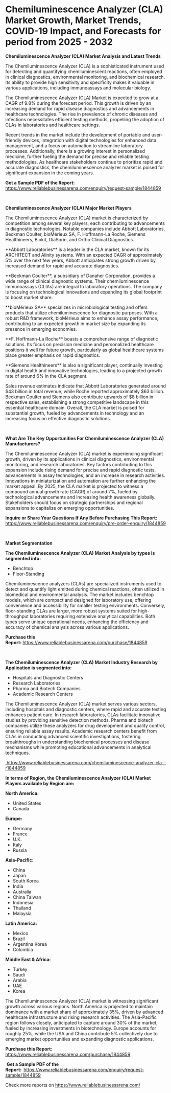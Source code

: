 <p><h1>Chemiluminescence Analyzer (CLA) Market Growth, Market Trends, COVID-19 Impact, and Forecasts for period from 2025 - 2032</h1></p><p><strong>Chemiluminescence Analyzer (CLA) Market Analysis and Latest Trends</strong></p>
<p><p>The Chemiluminescence Analyzer (CLA) is a sophisticated instrument used for detecting and quantifying chemiluminescent reactions, often employed in clinical diagnostics, environmental monitoring, and biochemical research. Its ability to provide high sensitivity and specificity makes it valuable in various applications, including immunoassays and molecular biology.</p><p>The Chemiluminescence Analyzer (CLA) Market is expected to grow at a CAGR of 9.8% during the forecast period. This growth is driven by an increasing demand for rapid disease diagnostics and advancements in healthcare technologies. The rise in prevalence of chronic diseases and infections necessitates efficient testing methods, propelling the adoption of CLAs in laboratories and healthcare settings.</p><p>Recent trends in the market include the development of portable and user-friendly devices, integration with digital technologies for enhanced data management, and a focus on automation to streamline laboratory processes. Additionally, there is a growing interest in personalized medicine, further fueling the demand for precise and reliable testing methodologies. As healthcare stakeholders continue to prioritize rapid and accurate diagnostics, the chemiluminescence analyzer market is poised for significant expansion in the coming years.</p></p>
<p><strong>Get a Sample PDF of the Report:&nbsp;</strong> <a href="https://www.reliablebusinessarena.com/enquiry/request-sample/1844859?utm_campaign=3272&utm_medium=2&utm_source=Github&utm_content=ia&utm_term=12042025&utm_id=chemiluminescence-analyzer-cla">https://www.reliablebusinessarena.com/enquiry/request-sample/1844859</a></p>
<p>&nbsp;</p>
<p><strong>Chemiluminescence Analyzer (CLA) Major Market Players</strong></p>
<p><p>The Chemiluminescence Analyzer (CLA) market is characterized by competition among several key players, each contributing to advancements in diagnostic technologies. Notable companies include Abbott Laboratories, Beckman Coulter, bioMérieux SA, F. Hoffmann-La Roche, Siemens Healthineers, Biokit, DiaSorin, and Ortho Clinical Diagnostics.</p><p>**Abbott Laboratories** is a leader in the CLA market, known for its ARCHITECT and Alinity systems. With an expected CAGR of approximately 5% over the next few years, Abbott anticipates strong growth driven by increased demand for rapid and accurate diagnostics.</p><p>**Beckman Coulter**, a subsidiary of Danaher Corporation, provides a wide range of clinical diagnostic systems. Their chemiluminescence immunoassays (CLIAs) are integral to laboratory operations. The company is focusing on technological innovations and expanding its global footprint to boost market share.</p><p>**bioMérieux SA** specializes in microbiological testing and offers products that utilize chemiluminescence for diagnostic purposes. With a robust R&D framework, bioMérieux aims to enhance assay performance, contributing to an expected growth in market size by expanding its presence in emerging economies.</p><p>**F. Hoffmann-La Roche** boasts a comprehensive range of diagnostic solutions. Its focus on precision medicine and personalized healthcare positions it well for future growth, particularly as global healthcare systems place greater emphasis on rapid diagnostics.</p><p>**Siemens Healthineers** is also a significant player, continually investing in digital health and innovative technologies, leading to a projected growth rate of around 6% in the CLA segment.</p><p>Sales revenue estimates indicate that Abbott Laboratories generated around $43 billion in total revenue, while Roche reported approximately $63 billion. Beckman Coulter and Siemens also contribute upwards of $8 billion in respective sales, establishing a strong competitive landscape in this essential healthcare domain. Overall, the CLA market is poised for substantial growth, fueled by advancements in technology and an increasing focus on effective diagnostic solutions.</p></p>
<p>&nbsp;</p>
<p><strong>What Are The Key Opportunities For Chemiluminescence Analyzer (CLA) Manufacturers?</strong></p>
<p><p>The Chemiluminescence Analyzer (CLA) market is experiencing significant growth, driven by its applications in clinical diagnostics, environmental monitoring, and research laboratories. Key factors contributing to this expansion include rising demand for precise and rapid diagnostic tests, advancements in assay technologies, and an increase in research activities. Innovations in miniaturization and automation are further enhancing the market appeal. By 2025, the CLA market is projected to witness a compound annual growth rate (CAGR) of around 7%, fueled by technological advancements and increasing health awareness globally. Stakeholders should focus on strategic partnerships and regional expansions to capitalize on emerging opportunities.</p></p>
<p><strong>Inquire or Share Your Questions If Any Before Purchasing This Report:</strong> <a href="https://www.reliablebusinessarena.com/enquiry/pre-order-enquiry/1844859?utm_campaign=3272&utm_medium=2&utm_source=Github&utm_content=ia&utm_term=12042025&utm_id=chemiluminescence-analyzer-cla">https://www.reliablebusinessarena.com/enquiry/pre-order-enquiry/1844859</a></p>
<p>&nbsp;</p>
<p><strong>Market Segmentation</strong></p>
<p><strong>The Chemiluminescence Analyzer (CLA) Market Analysis by types is segmented into:</strong></p>
<p><ul><li>Benchtop</li><li>Floor-Standing</li></ul></p>
<p><p>Chemiluminescence analyzers (CLAs) are specialized instruments used to detect and quantify light emitted during chemical reactions, often utilized in biomedical and environmental analysis. The market includes benchtop models, which are compact and designed for laboratory use, offering convenience and accessibility for smaller testing environments. Conversely, floor-standing CLAs are larger, more robust systems suited for high-throughput laboratories requiring extensive analytical capabilities. Both types serve unique operational needs, enhancing the efficiency and accuracy of chemical analysis across various applications.</p></p>
<p><strong>Purchase this Report:&nbsp;</strong><a href="https://www.reliablebusinessarena.com/purchase/1844859?utm_campaign=3272&utm_medium=2&utm_source=Github&utm_content=ia&utm_term=12042025&utm_id=chemiluminescence-analyzer-cla">https://www.reliablebusinessarena.com/purchase/1844859</a></p>
<p>&nbsp;</p>
<p><strong>The Chemiluminescence Analyzer (CLA) Market Industry Research by Application is segmented into:</strong></p>
<p><ul><li>Hospitals and Diagnostic Centers</li><li>Research Laboratories</li><li>Pharma and Biotech Companies</li><li>Academic Research Centers</li></ul></p>
<p><p>The Chemiluminescence Analyzer (CLA) market serves various sectors, including hospitals and diagnostic centers, where rapid and accurate testing enhances patient care. In research laboratories, CLAs facilitate innovative studies by providing sensitive detection methods. Pharma and biotech companies utilize these analyzers for drug development and quality control, ensuring reliable assay results. Academic research centers benefit from CLAs in conducting advanced scientific investigations, fostering breakthroughs in understanding biochemical processes and disease mechanisms while promoting educational advancements in analytical techniques.</p></p>
<p><a href="https://www.reliablebusinessarena.com/chemiluminescence-analyzer-cla--r1844859?utm_campaign=3272&utm_medium=2&utm_source=Github&utm_content=ia&utm_term=12042025&utm_id=chemiluminescence-analyzer-cla">&nbsp;https://www.reliablebusinessarena.com/chemiluminescence-analyzer-cla--r1844859</a></p>
<p><strong>In terms of Region, the Chemiluminescence Analyzer (CLA) Market Players available by Region are:</strong></p>
<p>
    <p> <strong> North America: </strong>
        <ul>
            <li>United States</li>
            <li>Canada</li>
        </ul>
        </p> 
    <p> <strong> Europe: </strong>
        <ul>
            <li>Germany</li>
            <li>France</li>
            <li>U.K.</li>
            <li>Italy</li>
            <li>Russia</li>
        </ul>
        </p> 
    <p> <strong> Asia-Pacific: </strong>
        <ul>
            <li>China</li>
            <li>Japan</li>
            <li>South Korea</li>
            <li>India</li>
            <li>Australia</li>
            <li>China Taiwan</li>
            <li>Indonesia</li>
            <li>Thailand</li>
            <li>Malaysia</li>
        </ul>
        </p> 
    <p> <strong> Latin America: </strong>
        <ul>
            <li>Mexico</li>
            <li>Brazil</li>
            <li>Argentina Korea</li>
            <li>Colombia</li>
        </ul>
        </p> 
    <p> <strong> Middle East & Africa: </strong>
        <ul>
            <li>Turkey</li>
            <li>Saudi</li>
            <li>Arabia</li>
            <li>UAE</li>
            <li>Korea</li>
        </ul>
    </p>
    </p>
<p><p>The Chemiluminescence Analyzer (CLA) market is witnessing significant growth across various regions. North America is projected to maintain dominance with a market share of approximately 35%, driven by advanced healthcare infrastructure and rising research activities. The Asia-Pacific region follows closely, anticipated to capture around 30% of the market, fueled by increasing investments in biotechnology. Europe accounts for roughly 25%, while the USA and China contribute 5% collectively due to emerging market opportunities and expanding diagnostic applications.</p></p>
<p><strong>Purchase this Report: </strong><a href="https://www.reliablebusinessarena.com/purchase/1844859?utm_campaign=3272&utm_medium=2&utm_source=Github&utm_content=ia&utm_term=12042025&utm_id=chemiluminescence-analyzer-cla">https://www.reliablebusinessarena.com/purchase/1844859</a></p>
<p>&nbsp;<strong>Get a Sample PDF of the Report:&nbsp;&nbsp;</strong><a href="https://www.reliablebusinessarena.com/enquiry/request-sample/1844859?utm_campaign=3272&utm_medium=2&utm_source=Github&utm_content=ia&utm_term=12042025&utm_id=chemiluminescence-analyzer-cla">https://www.reliablebusinessarena.com/enquiry/request-sample/1844859</a></p>
<p><strong></strong></p>
<p>Check more reports on <a href="https://www.reliablebusinessarena.com/?utm_campaign=3272&utm_medium=2&utm_source=Github&utm_content=ia&utm_term=12042025&utm_id=chemiluminescence-analyzer-cla">https://www.reliablebusinessarena.com/</a></p>